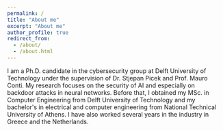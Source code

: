```yaml
---
permalink: /
title: "About me"
excerpt: "About me"
author_profile: true
redirect_from:
  - /about/
  - /about.html
---
```


I am a Ph.D. candidate in the cybersecurity group at Delft University of
Technology under the supervision of Dr. Stjepan Picek and Prof. Mauro Conti. My
research focuses on the security of AI and especially on backdoor attacks in
neural networks. Before that, I obtained my MSc. in Computer Engineering from
Delft University of Technology and my bachelor's in electrical and computer
engineering from National Technical University of Athens. I have also worked
several years in the industry in Greece and the Netherlands.
